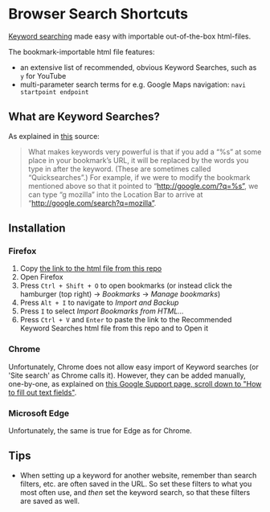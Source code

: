 # Browser Search Shortcuts
[Keyword searching](https://kb.mozillazine.org/Using_keyword_searches) made easy with importable out-of-the-box html-files.

The bookmark-importable html file features:
- an extensive list of recommended, obvious Keyword Searches, such as `y` for YouTube
- multi-parameter search terms for e.g. Google Maps navigation: `navi startpoint endpoint`


## What are Keyword Searches?
As explained in [this](https://kb.mozillazine.org/Using_keyword_searches) source:

> What makes keywords very powerful is that if you add a “%s” at some place in your bookmark’s URL, it will be replaced by the words you type in after the keyword. (These are sometimes called “Quicksearches”.) For example, if we were to modify the bookmark mentioned above so that it pointed to “http://google.com/?q=%s”, we can type “g mozilla” into the Location Bar to arrive at “http://google.com/search?q=mozilla”. 


## Installation
### Firefox
1. Copy [the link to the html file from this repo](https://github.com/MaxPordon/browser-search-shortcuts/main/recommended-keyword-searches)
2. Open Firefox
3. Press `Ctrl + Shift + O` to open bookmarks (or instead click the hamburger (top right) -> *Bookmarks* -> *Manage bookmarks*)
4. Press `Alt + I` to navigate to *Import and Backup*
5. Press `I` to select *Import Bookmarks from HTML...*
6. Press `Ctrl + V` and `Enter` to paste the link to the Recommended Keyword Searches html file from this repo and to Open it

### Chrome
Unfortunately, Chrome does not allow easy import of Keyword searches (or 'Site search' as Chrome calls it). However, they can be added manually, one-by-one, as explained on [this Google Support page, scroll down to "How to fill out text fields"](https://support.google.com/chrome/answer/95426?hl=en&co=GENIE.Platform%3DDesktop#zippy=%2Csearch-engine-field%2Cshortcut-field%2Curl-with-s-in-place-of-query-field).

### Microsoft Edge
Unfortunately, the same is true for Edge as for Chrome.

## Tips
- When setting up a keyword for another website, remember than search filters, etc. are often saved in the URL. So set these filters to what you most often use, and _then_ set the keyword search, so that these filters are saved as well.

